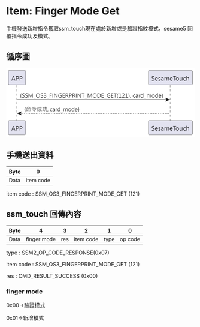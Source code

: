 # Item: Finger Mode Get

手機發送新增指令獲取ssm_touch現在處於新增或是驗證指紋模式，sesame5 回覆指令成功及模式。

## 循序圖
<p align="left" >
  <img src="../src/finger_mode_get/finger_mode_get.png" alt="" title="">
</p>

## 手機送出資料
| Byte | 0         |
|------|:---------:|
| Data | item code |

item code : SSM_OS3_FINGERPRINT_MODE_GET (121)

## ssm_touch 回傳內容
| Byte |    4    | 3   | 2  | 1    | 0  |
|------|:-------:|:---:|:--:|:----:|:--:|
| Data | finger mode | res | item code | type |op code|

type : SSM2_OP_CODE_RESPONSE(0x07)

item code : SSM_OS3_FINGERPRINT_MODE_GET (121)

res : CMD_RESULT_SUCCESS (0x00)

### finger mode

0x00->驗證模式      

0x01->新增模式